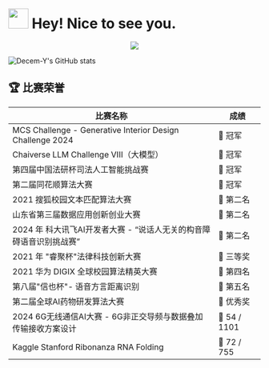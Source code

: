 <h1><img src="https://emojis.slackmojis.com/emojis/images/1643514389/3643/cool-doge.gif?1643514389" width="40"/> Hey! Nice to see you.</h1>

<p align="center"> 
  <img src="https://profile-counter.glitch.me/Decem-Y/count.svg" />
</p>

![Decem-Y's GitHub stats](https://github-readme-stats.vercel.app/api?username=Decem-Y&count_private=true)

## 🏆 比赛荣誉

| 比赛名称 | 成绩 |
|---------|------|
| MCS Challenge - Generative Interior Design Challenge 2024 | 🥇 冠军 |
| Chaiverse LLM Challenge VIII（大模型） | 🥇 冠军 |
| 第四届中国法研杯司法人工智能挑战赛 | 🥇 冠军 |
| 第二届同花顺算法大赛 | 🥇 冠军 |
| 2021 搜狐校园文本匹配算法大赛 | 🥈 第二名 |
| 山东省第三届数据应用创新创业大赛 | 🥈 第二名 |
| 2024 年 科大讯飞AI开发者大赛 - “说话人无关的构音障碍语音识别挑战赛” | 🥈 第二名 |
| 2021 年 "睿聚杯"法律科技创新大赛 | 🥉 三等奖 |
| 2021 华为 DIGIX 全球校园算法精英大赛 | 🏅 第四名 |
| 第八届"信也杯"- 语音方言距离识别 | 🏅 第五名 |
| 第二届全球AI药物研发算法大赛 | 🏅 优秀奖 |
| 2024 6G无线通信AI大赛 - 6G非正交导频与数据叠加传输接收方案设计 | 🏅 54 / 1101 |
| Kaggle Stanford Ribonanza RNA Folding | 🏅 72 / 755 |


